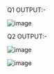 Q1 OUTPUT:-

![image](https://user-images.githubusercontent.com/60716910/213310560-38ea60e0-88b2-4b58-9bcc-377ea37f2902.png)

Q2 OUTPUT:-

![image](https://user-images.githubusercontent.com/60716910/213310740-84852760-b19e-4947-8e55-5e7a4d1af19c.png)

![image](https://user-images.githubusercontent.com/60716910/213310779-ecee5b2d-e9e2-4158-bc7a-43d688d1d3c4.png)
